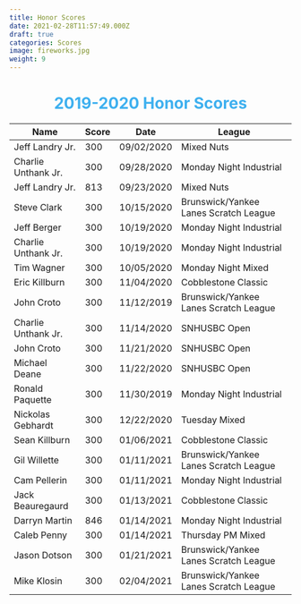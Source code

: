 ```yaml
---
title: Honor Scores
date: 2021-02-28T11:57:49.000Z
draft: true
categories: Scores
image: fireworks.jpg
weight: 9
---
```

<h1 style="text-align:center;color:#3eb0ef;"> 2019-2020 Honor Scores </h1>

| Name | Score | Date | League |
| ---- | ----- | ---- | ------ |
| Jeff Landry Jr. | 300 | 09/02/2020 | Mixed Nuts |
| Charlie Unthank Jr. | 300 | 09/28/2020 | Monday Night Industrial |
| Jeff Landry Jr. | 813 | 09/23/2020 | Mixed Nuts |
| Steve Clark | 300 | 10/15/2020 | Brunswick/Yankee Lanes Scratch League |
| Jeff Berger | 300 | 10/19/2020 | Monday Night Industrial |
| Charlie Unthank Jr. | 300 | 10/19/2020 | Monday Night Industrial |
| Tim Wagner | 300 | 10/05/2020 | Monday Night Mixed |
| Eric Killburn | 300 | 11/04/2020 | Cobblestone Classic |
| John Croto | 300 | 11/12/2019 | Brunswick/Yankee Lanes Scratch League |
| Charlie Unthank Jr. | 300 | 11/14/2020 | SNHUSBC Open |
| John Croto | 300 | 11/21/2020 | SNHUSBC Open |
| Michael Deane | 300 | 11/22/2020 | SNHUSBC Open |
| Ronald Paquette | 300 | 11/30/2019 | Monday Night Industrial |
| Nickolas Gebhardt | 300 | 12/22/2020 | Tuesday Mixed |
| Sean Killburn | 300 | 01/06/2021 | Cobblestone Classic |
| Gil Willette | 300 | 01/11/2021 | Brunswick/Yankee Lanes Scratch League |
| Cam Pellerin | 300 | 01/11/2021 | Monday Night Industrial |
| Jack Beauregaurd | 300 | 01/13/2021 | Cobblestone Classic |
| Darryn Martin | 846 | 01/14/2021 | Monday Night Industrial |
| Caleb Penny | 300 | 01/14/2021 | Thursday PM Mixed |
| Jason Dotson | 300 | 01/21/2021 | Brunswick/Yankee Lanes Scratch League |
| Mike Klosin | 300 | 02/04/2021 | Brunswick/Yankee Lanes Scratch League |










